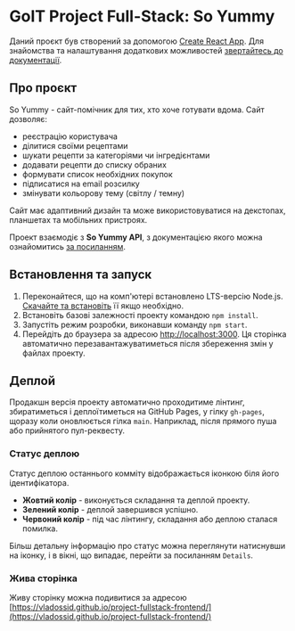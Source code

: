 # GoIT Project Full-Stack: So Yummy

Даний проєкт був створений за допомогою
[Create React App](https://github.com/facebook/create-react-app). Для знайомства та налаштування додаткових можливостей
[звертайтесь до документації](https://facebook.github.io/create-react-app/docs/getting-started).

## Про проєкт

So Yummy - сайт-помічник для тих, хто хоче готувати вдома. Сайт дозволяє:
* реєстрацію користувача
* ділитися своїми рецептами
* шукати рецепти за категоріями чи інгредієнтами
* додавати рецепти до списку обраних
* формувати список необхідних покупок
* підписатися на email розсилку 
* змінувати кольорову тему (світлу / темну)

Сайт має адаптивний дизайн та може використовуватися на декстопах, планшетах та мобільних пристроях. 

Проект взаємодіє з **So Yummy API**, з документацією якого можна ознайомитись [за посиланням](https://backend-soyummy.onrender.com/api-docs/).

## Встановлення та запуск

1. Переконайтеся, що на комп'ютері встановлено LTS-версію Node.js.
   [Скачайте та встановіть](https://nodejs.org/en/) її якщо необхідно.
2. Встановіть базові залежності проекту командою `npm install`.
3. Запустіть режим розробки, виконавши команду `npm start`.
4. Перейдіть до браузера за адресою [http://localhost:3000](http://localhost:3000).
   Ця сторінка автоматично перезавантажуватиметься після збереження змін у
   файлах проекту.

## Деплой

Продакшн версія проекту автоматично проходитиме лінтинг, збиратиметься і деплоїтиметься на GitHub Pages, у гілку `gh-pages`, щоразу коли оновлюється гілка `main`. Наприклад, після прямого пуша або прийнятого пул-реквесту. 

### Статус деплою

Статус деплою останнього комміту відображається іконкою біля його ідентифікатора.

- **Жовтий колір** - виконується складання та деплой проекту.
- **Зелений колір** - деплой завершився успішно.
- **Червоний колір** - під час лінтингу, складання або деплою сталася помилка.

Більш детальну інформацію про статус можна переглянути натиснувши на іконку, і в
вікні, що випадає, перейти за посиланням `Details`.

### Жива сторінка

Живу сторінку можна подивитися за адресою [https://vladossid.github.io/project-fullstack-frontend/](https://vladossid.github.io/project-fullstack-frontend/)


